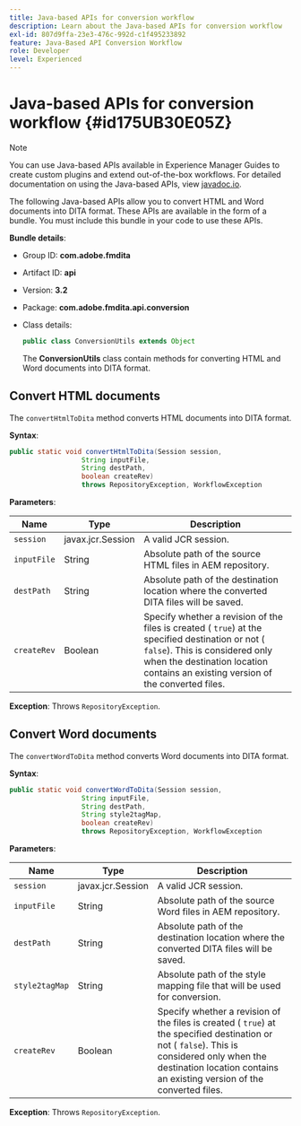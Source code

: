 ```yaml
---
title: Java-based APIs for conversion workflow
description: Learn about the Java-based APIs for conversion workflow
exl-id: 807d9ffa-23e3-476c-992d-c1f495233892
feature: Java-Based API Conversion Workflow
role: Developer
level: Experienced
---
```

# Java-based APIs for conversion workflow {#id175UB30E05Z}

> [!NOTE]
>
> You can use Java-based APIs available in Experience Manager Guides to create custom plugins and extend out-of-the-box workflows. For detailed documentation on using the Java-based APIs, view [javadoc.io](https://javadoc.io/).


The following Java-based APIs allow you to convert HTML and Word documents into DITA format. These APIs are available in the form of a bundle. You must include this bundle in your code to use these APIs.

**Bundle details**:

- Group ID: **com.adobe.fmdita**

- Artifact ID: **api**

- Version: **3.2**

- Package: **com.adobe.fmdita.api.conversion**

- Class details:

    ```JAVA
    public class ConversionUtils extends Object
    ```

    The **ConversionUtils** class contain methods for converting HTML and Word documents into DITA format.


## Convert HTML documents 

The `convertHtmlToDita` method converts HTML documents into DITA format.

**Syntax**:  

```JAVA
public static void convertHtmlToDita(Session session, 
                  String inputFile, 
                  String destPath, 
                  boolean createRev) 
                  throws RepositoryException, WorkflowException
```

**Parameters**:

|Name|Type|Description|
|----|----|-----------|
|`session`|javax.jcr.Session|A valid JCR session.|
|`inputFile`|String|Absolute path of the source HTML files in AEM repository.|
|`destPath`|String|Absolute path of the destination location where the converted DITA files will be saved.|
|`createRev`|Boolean|Specify whether a revision of the files is created \( `true`\) at the specified destination or not \( `false`\). This is considered only when the destination location contains an existing version of the converted files.|

**Exception**:
Throws `RepositoryException`.

## Convert Word documents 

The ``convertWordToDita`` method converts Word documents into DITA format.

**Syntax**:

```JAVA
public static void convertWordToDita(Session session, 
                  String inputFile,
                  String destPath, 
                  String style2tagMap, 
                  boolean createRev) 
                  throws RepositoryException, WorkflowException
```

**Parameters**:

|Name|Type|Description|
|----|----|-----------|
|`session`|javax.jcr.Session|A valid JCR session.|
|`inputFile`|String|Absolute path of the source Word files in AEM repository.|
|`destPath`|String|Absolute path of the destination location where the converted DITA files will be saved.|
|`style2tagMap`|String|Absolute path of the style mapping file that will be used for conversion.|
|`createRev`|Boolean|Specify whether a revision of the files is created \( `true`\) at the specified destination or not \( `false`\). This is considered only when the destination location contains an existing version of the converted files.|

**Exception**:
Throws `RepositoryException`.
